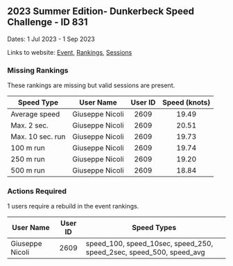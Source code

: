 ## 2023 Summer Edition- Dunkerbeck Speed Challenge - ID 831

Dates: 1 Jul 2023 - 1 Sep 2023

Links to website: [Event](https://www.gps-foilsurfing.com/default.aspx?mnu=event&val=831), [Rankings](https://www.gps-foilsurfing.com/default.aspx?mnu=eventranking&val=831), [Sessions](https://www.gps-foilsurfing.com/default.aspx?mnu=eventsessions&val=831)

### Missing Rankings

These rankings are missing but valid sessions are present.

| Speed Type | User Name | User ID | Speed (knots) |
| ---------- | --------- | :-----: | :-----------: |
| Average speed | Giuseppe Nicoli | 2609 | 19.49 |
| Max. 2 sec. | Giuseppe Nicoli | 2609 | 20.51 |
| Max. 10 sec. run | Giuseppe Nicoli | 2609 | 19.73 |
| 100 m run | Giuseppe Nicoli | 2609 | 19.74 |
| 250 m run | Giuseppe Nicoli | 2609 | 19.20 |
| 500 m run | Giuseppe Nicoli | 2609 | 18.84 |

### Actions Required

1 users require a rebuild in the event rankings.

| User Name | User ID | Speed Types |
| --------- | :-----: | ----------- |
| Giuseppe Nicoli | 2609 | speed_100, speed_10sec, speed_250, speed_2sec, speed_500, speed_avg |
